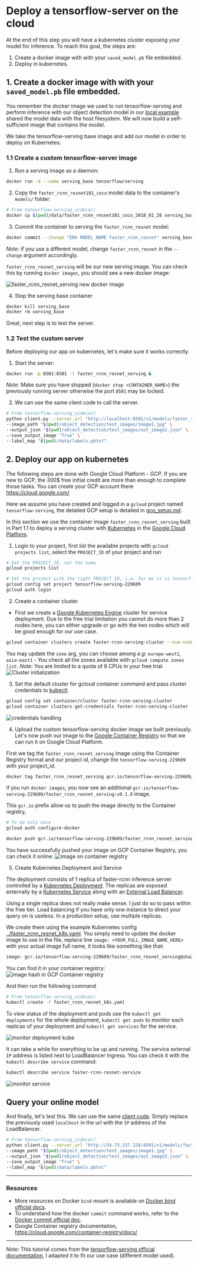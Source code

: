 # Deploy a tensorflow-server on the cloud

At the end of this step you will have a kubernetes cluster exposing your model for inference.
To reach this goal, the steps are:
1. Create a docker image with with your `saved_model.pb` file embedded.
2. Deploy in kubernetes.

## 1. Create a docker image with with your `saved_model.pb` file embedded.

You remember the docker image we used to run tensorflow-serving and perform inference with our object detection model in our [local example](tf_server_local.md)
shared the model data with the host filesystem. We will now build a self-sufficient image that contains the model.
   
We take the tensorflow-serving base image and add our model in order to deploy on Kubernetes.

### 1.1 Create a custom tensorflow-server image

1. Run a serving image as a daemon:
```bash
docker run -d --name serving_base tensorflow/serving
```

2. Copy the `faster_rcnn_resnet101_coco` model data to the container's `models/` folder:
```bash
# From tensorflow-serving_sidecar/
docker cp $(pwd)/data/faster_rcnn_resnet101_coco_2018_01_28 serving_base:/models/faster_rcnn_resnet
```
3. Commit the container to serving the `faster_rcnn_resnet` model:
```bash
docker commit --change "ENV MODEL_NAME faster_rcnn_resnet" serving_base faster_rcnn_resnet_serving
```
_Note:_ if you use a different model, change `faster_rcnn_resnet` in the `--change` argument accordingly.

`faster_rcnn_resnet_serving` will be our new serving image.
You can check this by running `docker images`, you should see a new docker image:

![faster_rcnn_resnet_serving new docker image](../assets/docker_images_tf.png)


4. Stop the serving base container
```bash
docker kill serving_base
docker rm serving_base
```

Great, next step is to test the server.

### 1.2 Test the custom server

Before deploying our app on kubernetes, let's make sure it works correctly.

1. Start the server:
```bash
docker run -p 8501:8501 -t faster_rcnn_resnet_serving &
```
_Note:_ Make sure you have stopped (`docker stop <CONTAINER_NAME>`) the previously running server otherwise the port `8501` may be locked.

2. We can use the same client code to call the server.
```bash
# From tensorflow-serving_sidecar/
python client.py --server_url "http://localhost:8501/v1/models/faster_rcnn_resnet:predict" \
--image_path "$(pwd)/object_detection/test_images/image1.jpg" \
--output_json "$(pwd)/object_detection/test_images/out_image2.json" \
--save_output_image "True" \
--label_map "$(pwd)/data/labels.pbtxt"
``` 

## 2. Deploy our app on kubernetes

The following steps are done with Google Cloud Platform - _GCP_. If you are new to GCP, the 300$ free initial credit are more than enough to complete those tasks.
You can create your GCP account there https://cloud.google.com/

Here we assume you have created and logged in a `gcloud` project named `tensorflow-serving`, the detailed GCP setup is detailed in
[gcp_setup.md](gcp_setup.md).

In this section we use the container image `faster_rcnn_resnet_serving` built in Part 1.1 to deploy a serving cluster
with [Kubernetes](https://kubernetes.io/) in the [Google Cloud Platform](https://cloud.google.com/).
 

1. Login to your project, first list the available projects with `gcloud projects list`, select the `PROJECT_ID` of your 
project and run
```bash
# Get the PROJECT_ID, not the name
gcloud projects list 

# Set the project with the right PROJECT_ID, i.e. for me it is tensorflow-serving-229609
gcloud config set project tensorflow-serving-229609
gcloud auth login
```

2. Create a container cluster
 - First we create a [Google Kubernetes Engine](https://cloud.google.com/container-engine/) cluster for service deployment.
Due to the free trial limitation you cannot do more than 2 nodes here, you can either upgrade or go with the two nodes which will be
good enough for our use case. 
 ```bash
gcloud container clusters create faster-rcnn-serving-cluster --num-nodes 2 --zone 'us-east1'
```
You may update the `zone` arg, you can choose among _e.g_: `europe-west1`, `asia-east1` - You check all the zones available with `gcloud compute zones list`.
_Note:_ You are limited to a quota of 8 CPUs in your free trial.
![Cluster initialization](../assets/cluster_creation.png)

3. Set the default cluster for gcloud container command and pass cluster credentials to [kubectl](https://kubernetes.io/docs/reference/kubectl/overview/).
```bash
gcloud config set container/cluster faster-rcnn-serving-cluster
gcloud container clusters get-credentials faster-rcnn-serving-cluster --zone 'us-east1'
```
![credentials handling](../assets/kube.png)


4. Upload the custom tensorflow-serving docker image we built previously.
Let's now push our image to the [Google Container Registry](https://cloud.google.com/container-registry/docs/)
 so that we can run it on Google Cloud Platform.

First we tag the `faster_rcnn_resnet_serving` image using the Container Registry format and our project id, change
the `tensorflow-serving-229609` with your project_id.
````bash
docker tag faster_rcnn_resnet_serving gcr.io/tensorflow-serving-229609/faster_rcnn_resnet_serving:v0.1.0

````
if you run `docker images`, you now see an additional `gcr.io/tensorflow-serving-229609/faster_rcnn_resnet_serving:v0.1.0` image.

 
This `gcr.io` prefix allow us to push the image directly to the Container registry,
```bash
# To do only once
gcloud auth configure-docker

docker push gcr.io/tensorflow-serving-229609/faster_rcnn_resnet_serving:v0.1.0
```
You have successfully pushed your image on GCP Container Registry, you can check it online:
![image on container registry](../assets/image_on_registry.png)
 
5. Create Kubernetes Deployment and Service

The deployment consists of 1 replica of faster-rcnn inference server controlled by a [Kubernetes Deployment](https://kubernetes.io/docs/concepts/workloads/controllers/deployment/).
The replicas are exposed externally by a [Kubernetes Service](https://kubernetes.io/docs/concepts/services-networking/service/)
 along with an [External Load Balancer](https://kubernetes.io/docs/tasks/access-application-cluster/create-external-load-balancer/).
 
Using a single replica does not really make sense. I just do so to pass within the free tier.
Load balancing if you have only one instance to direct your query on is 
useless. In a production setup, use multiple replicas.

We create them using the example Kubernetes config [../faster_rcnn_resnet_k8s.yaml](../faster_rcnn_resnet_k8s.yaml).
You simply need to update the docker image to use in the file, replace line  `image: <YOUR_FULL_IMAGE_NAME_HERE>`
with your actual image full name, it looks like something like that:
````bash
image: gcr.io/tensorflow-serving-229609/faster_rcnn_resnet_serving@sha256:9f7eca6da7d833b240f7c54b630a9f85df8dbdfe46abe2b99651278dc4b13c53
````
You can find it in your container registry:
![image hash in GCP Container registry](../assets/image_hash.png)
 
And then run the following command
 ````bash
# From tensorflow-serving_sidecar/
kubectl create -f faster_rcnn_resnet_k8s.yaml
````

To view status of the deployment and pods use the `kubectl get deployments` for the whole deployment, `kubectl get pods`
to monitor each replicas of your deployment and `kubectl get services` for the service.

![monitor deployment kube](../assets/kube_deployment.png)


It can take a while for everything to be up and running. The service external `IP` address is listed next to LoadBalancer Ingress.
You can check it with the ``kubectl describe service`` command:
````bash
kubectl describe service faster-rcnn-resnet-service
````
![monitor service](../assets/service_description.png)

## Query your online model

And finally, let's test this. We can use the same [client code](../client.py).
Simply replace the previously used ``localhost`` in the url with the `IP` address of the LoadBalancer.

````bash
# From tensorflow-serving_sidecar/
python client.py --server_url "http://34.73.137.228:8501/v1/models/faster_rcnn_resnet:predict" \
--image_path "$(pwd)/object_detection/test_images/image1.jpg" \
--output_json "$(pwd)/object_detection/test_images/out_image3.json" \
--save_output_image "True" \
--label_map "$(pwd)/data/labels.pbtxt"
````
________
### Resources 


- More resources on Docker `bind` mount is available on [Docker bind official docs](https://docs.docker.com/storage/bind-mounts/).
- To understand how the docker `commit` command works, refer to the [Docker commit official doc](https://docs.docker.com/engine/reference/commandline/commit/).
- Google Container registry documentation, https://cloud.google.com/container-registry/docs/

---------

_Note:_ This tutorial comes from the [tensorflow-serving official documentation](https://www.tensorflow.org/serving/serving_kubernetes),
I adapted it to fit our use case (different model used).